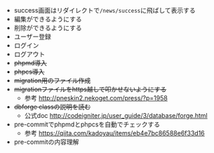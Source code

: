 - success画面はリダイレクトで`/news/success`に飛ばして表示する
- 編集ができるようにする
- 削除ができるようにする
- ユーザー登録
- ログイン
- ログアウト
- ~~phpmd導入~~
- ~~phpcs導入~~
- ~~migration用のファイル作成~~
- ~~migrationファイルをhttps越しで叩かせないようにする~~
  - 参考 http://pneskin2.nekoget.com/press/?p=1958
- ~~dbforge classの説明を読む~~
  - 公式doc http://codeigniter.jp/user_guide/3/database/forge.html
- pre-commitでphpmdとphpcsを自動でチェックする
  - 参考 https://qiita.com/kadoyau/items/eb4e7bc86588e6f33d16
- pre-commitの内容理解